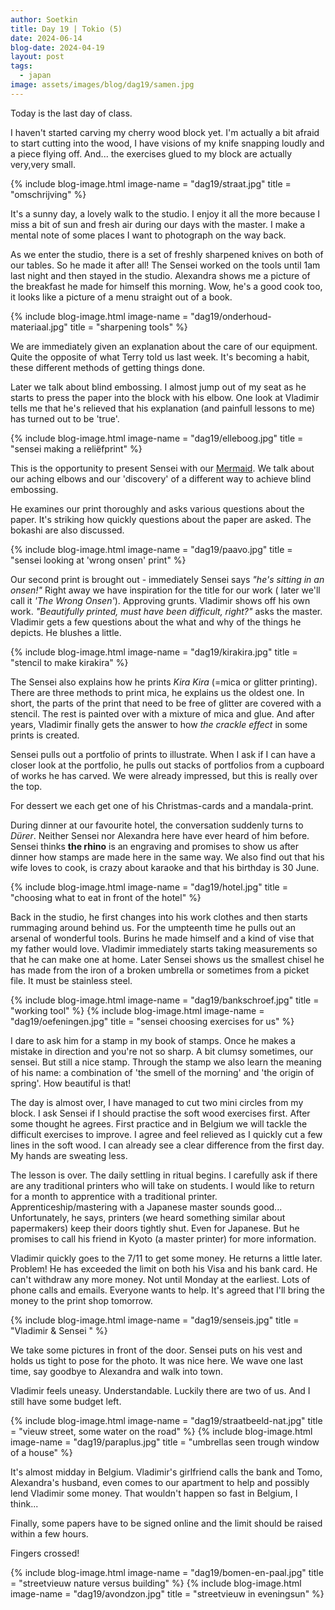 ```yaml
---
author: Soetkin
title: Day 19 | Tokio (5) 
date: 2024-06-14
blog-date: 2024-04-19
layout: post
tags:
  - japan
image: assets/images/blog/dag19/samen.jpg
---
```


Today is the last day of class. 

I haven't started carving my cherry wood block yet. I'm actually a bit afraid to start cutting into the wood, I have visions of my knife snapping loudly and a piece flying off. And... the exercises glued to my block are actually very,very small.

{% include blog-image.html image-name = "dag19/straat.jpg" title = "omschrijving" %}

It's a sunny day, a lovely walk to the studio. I enjoy it all the more because I miss a bit of sun and fresh air during our days with the master. 
I make a mental note of some places I want to photograph on the way back.

As we enter the studio, there is a set of freshly sharpened knives on both of our tables. 
So he made it after all! 
The Sensei worked on the tools until 1am last night and then stayed in the studio. Alexandra shows me a picture of the breakfast he made for himself this morning. Wow, he's a good cook too, it looks like a picture of a menu straight out of a book.

{% include blog-image.html image-name = "dag19/onderhoud-materiaal.jpg" title = "sharpening tools" %}

We are immediately given an explanation about the care of our equipment. 
Quite the opposite of what Terry told us last week. It's becoming a habit, these different methods of getting things done.

Later we talk about blind embossing. I almost jump out of my seat as he starts to press the paper into the block with his elbow. One look at Vladimir tells me that he's relieved that his explanation (and painfull lessons to me) has turned out to be 'true'.

{% include blog-image.html image-name = "dag19/elleboog.jpg" title = "sensei making a reliëfprint" %}

This is the opportunity to present Sensei with our [Mermaid](https://www.mokuhangamagic.be/about/). We talk about our aching elbows and our 'discovery' of a different way to achieve blind embossing.

He examines our print thoroughly and asks various questions about the paper. It's striking how quickly questions about the paper are asked. The bokashi are also discussed. 

{% include blog-image.html image-name = "dag19/paavo.jpg" title = "sensei looking at 'wrong onsen' print" %}

Our second print is brought out - immediately Sensei says *"he's sitting in an onsen!"* Right away we have inspiration for the title for our work ( later we'll call it *'The Wrong Onsen'*).
Approving grunts. Vladimir shows off his own work. *"Beautifully printed, must have been difficult, right?"* asks the master. Vladimir gets a few questions about the what and why of the things he depicts. He blushes a little.

{% include blog-image.html image-name = "dag19/kirakira.jpg" title = "stencil to make kirakira" %}

The Sensei also explains how he prints *Kira Kira* (=mica or glitter printing). 
There are three methods to print mica, he explains us the oldest one. In short, the parts of the print that need to be free of glitter are covered with a stencil. The rest is painted over with a mixture of mica and glue. 
And after years, Vladimir finally gets the answer to how *the crackle effect* in some prints is created.

Sensei pulls out a portfolio of prints to illustrate. When I ask if I can have a closer look at the portfolio, he pulls out stacks of portfolios from a cupboard of works he has carved. We were already impressed, but this is really over the top. 

For dessert we each get one of his Christmas-cards and a mandala-print.

During dinner at our favourite hotel, the conversation suddenly turns to *Dürer*. Neither Sensei nor Alexandra here have ever heard of him before. Sensei thinks **the rhino** is an engraving and promises to show us after dinner how stamps are made here in the same way. We also find out that his wife loves to cook, is crazy about karaoke and that his birthday is 30 June.

{% include blog-image.html image-name = "dag19/hotel.jpg" title = "choosing what to eat in front of the hotel" %}

Back in the studio, he first changes into his work clothes and then starts rummaging around behind us. For the umpteenth time he pulls out an arsenal of wonderful tools. Burins he made himself and a kind of vise that my father would love. Vladimir immediately starts taking measurements so that he can make one at home. Later Sensei shows us the smallest chisel he has made from the iron of a broken umbrella or sometimes from a picket file. It must be stainless steel.

{% include blog-image.html image-name = "dag19/bankschroef.jpg" title = "working tool" %}
{% include blog-image.html image-name = "dag19/oefeningen.jpg" title = "sensei choosing exercises for us" %}

I dare to ask him for a stamp in my book of stamps. Once he makes a mistake in direction and you're not so sharp. A bit clumsy sometimes, our sensei. But still a nice stamp. Through the stamp we also learn the meaning of his name: a combination of 'the smell of the morning' and 'the origin of spring'. How beautiful is that!

The day is almost over, I have managed to cut two mini circles from my block. 
I ask Sensei if I should practise the soft wood exercises first. After some thought he agrees. First practice and in Belgium we will tackle the difficult exercises to improve. I agree and feel relieved as I quickly cut a few lines in the soft wood. I can already see a clear difference from the first day. My hands are sweating less.

The lesson is over. The daily settling in ritual begins. I carefully ask if there are any traditional printers who will take on students. I would like to return for a month to apprentice with a traditional printer. Apprenticeship/mastering with a Japanese master sounds good... Unfortunately, he says, printers (we heard something similar about papermakers) keep their doors tightly shut. Even for Japanese. But he promises to call his friend in Kyoto (a master printer) for more information.

Vladimir quickly goes to the 7/11 to get some money. He returns a little later. 
Problem! 
He has exceeded the limit on both his Visa and his bank card. He can't withdraw any more money. Not until Monday at the earliest. 
Lots of phone calls and emails. Everyone wants to help. It's agreed that I'll bring the money to the print shop tomorrow.

{% include blog-image.html image-name = "dag19/senseis.jpg" title = "Vladimir & Sensei " %}

We take some pictures in front of the door. Sensei puts on his vest and holds us tight to pose for the photo. 
It was nice here. We wave one last time, say goodbye to Alexandra and walk into town.

Vladimir feels uneasy. Understandable. 
Luckily there are two of us. And I still have some budget left. 

{% include blog-image.html image-name = "dag19/straatbeeld-nat.jpg" title = "vieuw street, some water on the road" %}
{% include blog-image.html image-name = "dag19/paraplus.jpg" title = "umbrellas seen trough window of a house" %}

It's almost midday in Belgium. Vladimir's girlfriend calls the bank and Tomo, Alexandra's husband, even comes to our apartment to help and possibly lend Vladimir some money. That wouldn't happen so fast in Belgium, I think...

Finally, some papers have to be signed online and the limit should be raised within a few hours.

Fingers crossed!

{% include blog-image.html image-name = "dag19/bomen-en-paal.jpg" title = "streetvieuw nature versus building" %}
{% include blog-image.html image-name = "dag19/avondzon.jpg" title = "streetvieuw in eveningsun" %}

